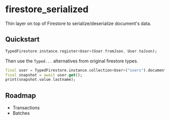 # firestore_serialized

Thin layer on top of Firestore to serialize/deserialize document's data.

## Quickstart

```dart
TypedFirestore.instance.register<User>(User.fromJson, User.toJson);
```

Then use the `Typed...` alternatives from original firestore types.

```dart
final user = TypedFirestore.instance.collection<User>("users").document("john");
final snapshot = await user.get();
print(snapshot.value.lastname);
```

## Roadmap

* Transactions
* Batches